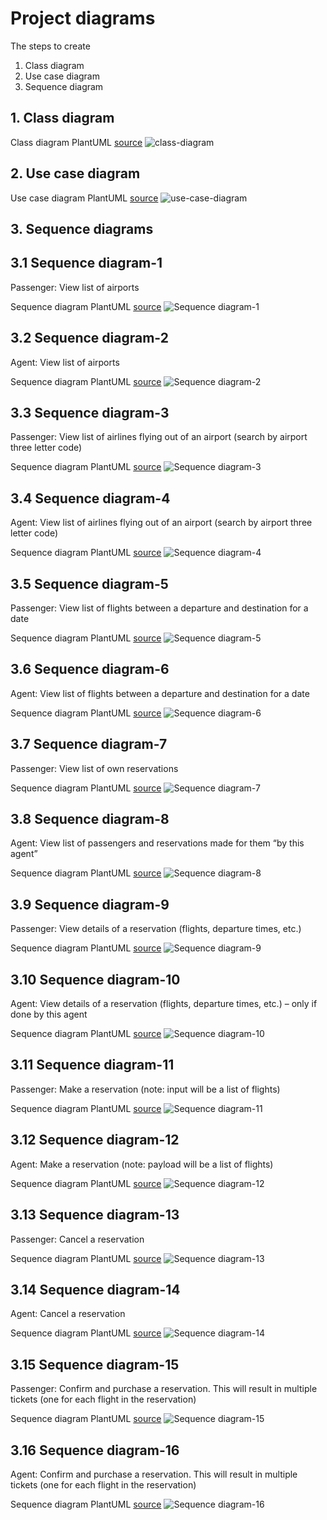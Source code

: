 # Project diagrams

The steps to create

1. Class diagram
2. Use case diagram
3. Sequence diagram

## 1. Class diagram

Class diagram PlantUML [source](plantuml/1-class-diagram.md)
![class-diagram](images/1-class-diagram.png)

## 2. Use case diagram

Use case diagram PlantUML [source](plantuml/2-use-case-diagram.md)
![use-case-diagram](images/2-use-case-diagram.png)

## 3. Sequence diagrams

## 3.1 Sequence diagram-1

Passenger: View list of airports

Sequence diagram PlantUML [source](plantuml/3-1-sequence-diagram.md)
![Sequence diagram-1](images/3-1-sequence-diagram.png)

## 3.2 Sequence diagram-2

Agent: View list of airports

Sequence diagram PlantUML [source](plantuml/3-2-sequence-diagram.md)
![Sequence diagram-2](images/3-2-sequence-diagram.png)

## 3.3 Sequence diagram-3

Passenger: View list of airlines flying out of an airport (search by airport three letter code)

Sequence diagram PlantUML [source](plantuml/3-3-sequence-diagram.md)
![Sequence diagram-3](images/3-3-sequence-diagram.png)

## 3.4 Sequence diagram-4

Agent: View list of airlines flying out of an airport (search by airport three letter code)

Sequence diagram PlantUML [source](plantuml/3-4-sequence-diagram.md)
![Sequence diagram-4](images/3-4-sequence-diagram.png)

## 3.5 Sequence diagram-5

Passenger: View list of flights between a departure and destination for a date

Sequence diagram PlantUML [source](plantuml/3-5-sequence-diagram.md)
![Sequence diagram-5](images/3-5-sequence-diagram.png)

## 3.6 Sequence diagram-6

Agent: View list of flights between a departure and destination for a date

Sequence diagram PlantUML [source](plantuml/3-6-sequence-diagram.md)
![Sequence diagram-6](images/3-6-sequence-diagram.png)

## 3.7 Sequence diagram-7

Passenger: View list of own reservations

Sequence diagram PlantUML [source](plantuml/3-7-sequence-diagram.md)
![Sequence diagram-7](images/3-7-sequence-diagram.png)

## 3.8 Sequence diagram-8

Agent: View list of passengers and reservations made for them “by this agent”

Sequence diagram PlantUML [source](plantuml/3-8-sequence-diagram.md)
![Sequence diagram-8](images/3-8-sequence-diagram.png)

## 3.9 Sequence diagram-9

Passenger: View details of a reservation (flights, departure times, etc.)

Sequence diagram PlantUML [source](plantuml/3-9-sequence-diagram.md)
![Sequence diagram-9](images/3-9-sequence-diagram.png)

## 3.10 Sequence diagram-10

Agent: View details of a reservation (flights, departure times, etc.) – only if done by this agent

Sequence diagram PlantUML [source](plantuml/3-10-sequence-diagram.md)
![Sequence diagram-10](images/3-10-sequence-diagram.png)

## 3.11 Sequence diagram-11

Passenger: Make a reservation (note: input will be a list of flights)

Sequence diagram PlantUML [source](plantuml/3-11-sequence-diagram.md)
![Sequence diagram-11](images/3-11-sequence-diagram.png)

## 3.12 Sequence diagram-12

Agent: Make a reservation (note: payload will be a list of flights)

Sequence diagram PlantUML [source](plantuml/3-12-sequence-diagram.md)
![Sequence diagram-12](images/3-12-sequence-diagram.png)

## 3.13 Sequence diagram-13

Passenger: Cancel a reservation

Sequence diagram PlantUML [source](plantuml/3-13-sequence-diagram.md)
![Sequence diagram-13](images/3-13-sequence-diagram.png)

## 3.14 Sequence diagram-14

Agent: Cancel a reservation

Sequence diagram PlantUML [source](plantuml/3-14-sequence-diagram.md)
![Sequence diagram-14](images/3-14-sequence-diagram.png)

## 3.15 Sequence diagram-15

Passenger: Confirm and purchase a reservation. This will result in multiple tickets (one for each flight in the reservation)

Sequence diagram PlantUML [source](plantuml/3-15-sequence-diagram.md)
![Sequence diagram-15](images/3-15-sequence-diagram.png)

## 3.16 Sequence diagram-16

Agent: Confirm and purchase a reservation. This will result in multiple tickets (one for each flight in the reservation)

Sequence diagram PlantUML [source](plantuml/3-16-sequence-diagram.md)
![Sequence diagram-16](images/3-16-sequence-diagram.png)
